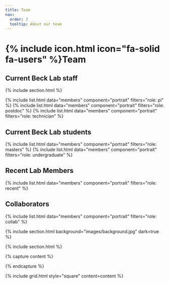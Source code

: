 ```yaml
---
title: Team
nav:
  order: 3
  tooltip: About our team
---
```


# {% include icon.html icon="fa-solid fa-users" %}Team
## Current Beck Lab staff

{% include section.html %}

{% include list.html data="members" component="portrait" filters="role: pi" %}
{% include list.html data="members" component="portrait" filters="role: postdoc" %}
{% include list.html data="members" component="portrait" filters="role: technician" %}

## Current Beck Lab students

{% include list.html data="members" component="portrait" filters="role: masters" %}
{% include list.html data="members" component="portrait" filters="role: undergraduate" %}

## Recent Lab Members
{% include list.html data="members" component="portrait" filters="role: recent" %}

## Collaborators
{% include list.html data="members" component="portrait" filters="role: collab" %}

{% include section.html background="images/background.jpg" dark=true %}

{% include section.html %}

{% capture content %}

{% endcapture %}

{% include grid.html style="square" content=content %}
